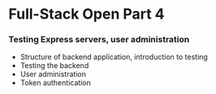 # Full-Stack Open Part 4
### Testing Express servers, user administration

* Structure of backend application, introduction to testing
* Testing the backend
* User administration
* Token authentication
